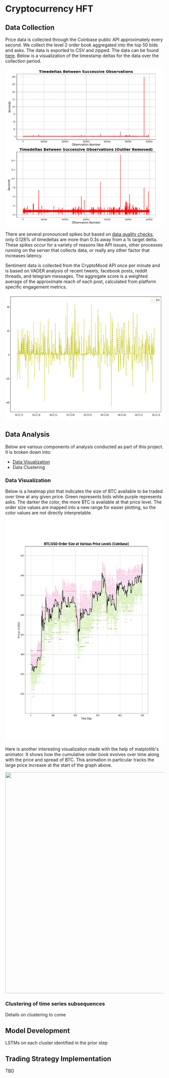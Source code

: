 # Cryptocurrency HFT

## Data Collection
Price data is collected through the Coinbase public API approximately every second. We collect the level 2 order book aggregated into the top 50 bids and asks. The data is exported to CSV and zipped. The data can be found [here](./data). Below is a visualization of the timestamp deltas for the data over the collection period.

<p align="center">
  <img src="./figures/Timedelta_Quality.png" width="500" height="500"/>
</p>

There are several pronounced spikes but based on [data quality checks](./data/Data_Quality_Checks.ipynb), only 0.128% of timedeltas are more than 0.3s away from a 1s target delta. These spikes occur for a variety of reasons like API issues, other processes running on the server that collects data, or really any other factor that increases latency.

Sentiment data is collected from the CryptoMood API once per minute and is based on VADER analysis of recent tweets, facebook posts, reddit threads, and telegram messages. The aggregate score is a weighted average of the approximate reach of each post, calculated from platform specific engagement metrics.
<p align="center">
  <img src="./figures/sentiment.PNG" width="1200" height="400"/>
</p>


## Data Analysis
Below are various components of analysis conducted as part of this project. It is broken down into:
- [Data Visualization](./Order_Book_Visualization.ipynb)
- Data Clustering


### Data Visualization
Below is a heatmap plot that indicates the size of BTC available to be traded over time at any given price. Green represents bids while purple represents asks. The darker the color, the more BTC is available at that price level. The order size values are mapped into a new range for easier plotting, so the color values are not directly interpretable.

<p align="center">
  <img width="700" height="700" src="./figures/Price_Level_Order_Size.png"/>
</p>

Here is another interesting visualization made with the help of matplotlib's animator. It shows how the cumulative order book evolves over time along with the price and spread of BTC. This animation in particular tracks the large price increase at the start of the graph above.

<p align="center">
  <img width="700" height="700" src="./figures/Price_Jump_Order_Book.gif" align = "middle"/>
</p>


### Clustering of time series subsequences
Details on clustering to come

## Model Development
LSTMs on each cluster identified in the prior step

## Trading Strategy Implementation
TBD
